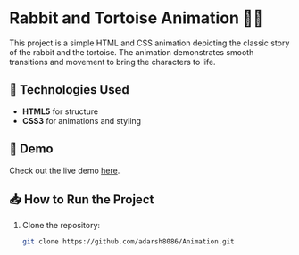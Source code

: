# Rabbit and Tortoise Animation 🐇🐢

This project is a simple HTML and CSS animation depicting the classic story of the rabbit and the tortoise. The animation demonstrates smooth transitions and movement to bring the characters to life.


## 🚀 Technologies Used

- **HTML5** for structure
- **CSS3** for animations and styling

## 🎥 Demo

Check out the live demo [here](https://adarsh8086.github.io/Animation/).

## 📥 How to Run the Project

1. Clone the repository:

   ```bash
   git clone https://github.com/adarsh8086/Animation.git
